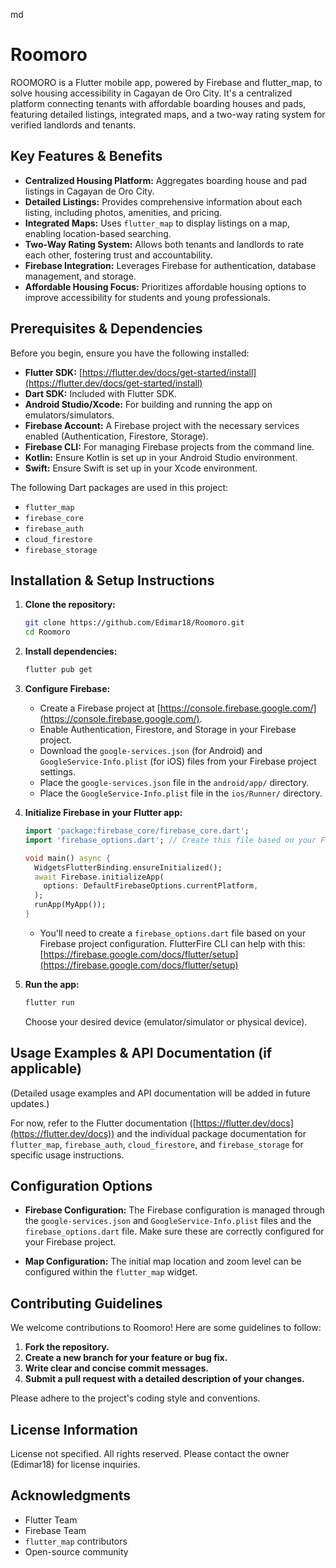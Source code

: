 md
# Roomoro

ROOMORO is a Flutter mobile app, powered by Firebase and flutter_map, to solve housing accessibility in Cagayan de Oro City. It's a centralized platform connecting tenants with affordable boarding houses and pads, featuring detailed listings, integrated maps, and a two-way rating system for verified landlords and tenants.

## Key Features & Benefits

*   **Centralized Housing Platform:** Aggregates boarding house and pad listings in Cagayan de Oro City.
*   **Detailed Listings:** Provides comprehensive information about each listing, including photos, amenities, and pricing.
*   **Integrated Maps:** Uses `flutter_map` to display listings on a map, enabling location-based searching.
*   **Two-Way Rating System:** Allows both tenants and landlords to rate each other, fostering trust and accountability.
*   **Firebase Integration:** Leverages Firebase for authentication, database management, and storage.
*   **Affordable Housing Focus:** Prioritizes affordable housing options to improve accessibility for students and young professionals.

## Prerequisites & Dependencies

Before you begin, ensure you have the following installed:

*   **Flutter SDK:** [https://flutter.dev/docs/get-started/install](https://flutter.dev/docs/get-started/install)
*   **Dart SDK:** Included with Flutter SDK.
*   **Android Studio/Xcode:** For building and running the app on emulators/simulators.
*   **Firebase Account:** A Firebase project with the necessary services enabled (Authentication, Firestore, Storage).
*   **Firebase CLI:** For managing Firebase projects from the command line.
*   **Kotlin:** Ensure Kotlin is set up in your Android Studio environment.
*   **Swift:** Ensure Swift is set up in your Xcode environment.

The following Dart packages are used in this project:

*   `flutter_map`
*   `firebase_core`
*   `firebase_auth`
*   `cloud_firestore`
*   `firebase_storage`

## Installation & Setup Instructions

1.  **Clone the repository:**

    ```bash
    git clone https://github.com/Edimar18/Roomoro.git
    cd Roomoro
    ```

2.  **Install dependencies:**

    ```bash
    flutter pub get
    ```

3.  **Configure Firebase:**

    *   Create a Firebase project at [https://console.firebase.google.com/](https://console.firebase.google.com/).
    *   Enable Authentication, Firestore, and Storage in your Firebase project.
    *   Download the `google-services.json` (for Android) and `GoogleService-Info.plist` (for iOS) files from your Firebase project settings.
    *   Place the `google-services.json` file in the `android/app/` directory.
    *   Place the `GoogleService-Info.plist` file in the `ios/Runner/` directory.

4.  **Initialize Firebase in your Flutter app:**

    ```dart
    import 'package:firebase_core/firebase_core.dart';
    import 'firebase_options.dart'; // Create this file based on your Firebase project

    void main() async {
      WidgetsFlutterBinding.ensureInitialized();
      await Firebase.initializeApp(
        options: DefaultFirebaseOptions.currentPlatform,
      );
      runApp(MyApp());
    }
    ```

    *   You'll need to create a `firebase_options.dart` file based on your Firebase project configuration.  FlutterFire CLI can help with this: [https://firebase.google.com/docs/flutter/setup](https://firebase.google.com/docs/flutter/setup)

5.  **Run the app:**

    ```bash
    flutter run
    ```

    Choose your desired device (emulator/simulator or physical device).

## Usage Examples & API Documentation (if applicable)

(Detailed usage examples and API documentation will be added in future updates.)

For now, refer to the Flutter documentation ([https://flutter.dev/docs](https://flutter.dev/docs)) and the individual package documentation for `flutter_map`, `firebase_auth`, `cloud_firestore`, and `firebase_storage` for specific usage instructions.

## Configuration Options

*   **Firebase Configuration:**  The Firebase configuration is managed through the `google-services.json` and `GoogleService-Info.plist` files and the `firebase_options.dart` file. Make sure these are correctly configured for your Firebase project.

*   **Map Configuration:**  The initial map location and zoom level can be configured within the `flutter_map` widget.

## Contributing Guidelines

We welcome contributions to Roomoro!  Here are some guidelines to follow:

1.  **Fork the repository.**
2.  **Create a new branch for your feature or bug fix.**
3.  **Write clear and concise commit messages.**
4.  **Submit a pull request with a detailed description of your changes.**

Please adhere to the project's coding style and conventions.

## License Information

License not specified.  All rights reserved. Please contact the owner (Edimar18) for license inquiries.

## Acknowledgments

*   Flutter Team
*   Firebase Team
*   `flutter_map` contributors
*   Open-source community